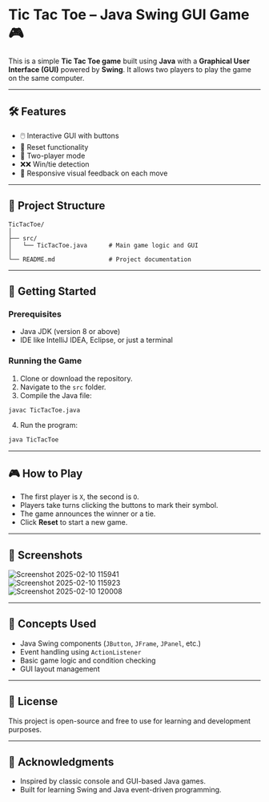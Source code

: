 # Tic Tac Toe – Java Swing GUI Game 🎮

This is a simple **Tic Tac Toe game** built using **Java** with a **Graphical User Interface (GUI)** powered by **Swing**. It allows two players to play the game on the same computer.

---

## 🛠 Features

- 🖱️ Interactive GUI with buttons  
- 🔁 Reset functionality  
- 👥 Two-player mode  
- ❌❌ Win/tie detection  
- 🎨 Responsive visual feedback on each move  

---

## 📂 Project Structure

```
TicTacToe/
│
├── src/
│   └── TicTacToe.java      # Main game logic and GUI
│
└── README.md               # Project documentation
```

---

## 🚀 Getting Started

### Prerequisites

- Java JDK (version 8 or above)
- IDE like IntelliJ IDEA, Eclipse, or just a terminal

### Running the Game

1. Clone or download the repository.
2. Navigate to the `src` folder.
3. Compile the Java file:

```bash
javac TicTacToe.java
```

4. Run the program:

```bash
java TicTacToe
```

---

## 🎮 How to Play

- The first player is `X`, the second is `O`.
- Players take turns clicking the buttons to mark their symbol.
- The game announces the winner or a tie.
- Click **Reset** to start a new game.

---

## 📸 Screenshots
![Screenshot 2025-02-10 115941](https://github.com/user-attachments/assets/09a9f2ac-6853-45f9-b58f-48dd1404451f)<br>
![Screenshot 2025-02-10 115923](https://github.com/user-attachments/assets/54f74440-5316-4b88-8049-18f9917b8408)<br>
![Screenshot 2025-02-10 120008](https://github.com/user-attachments/assets/948e3264-5952-4bfa-a717-634bf2fca25a)


---

## 📌 Concepts Used

- Java Swing components (`JButton`, `JFrame`, `JPanel`, etc.)
- Event handling using `ActionListener`
- Basic game logic and condition checking
- GUI layout management

---

## 📃 License

This project is open-source and free to use for learning and development purposes.

---

## 🙌 Acknowledgments

- Inspired by classic console and GUI-based Java games.
- Built for learning Swing and Java event-driven programming.

